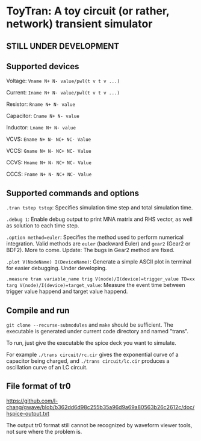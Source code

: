 # ToyTran: A toy circuit (or rather, network) transient simulator

## STILL UNDER DEVELOPMENT

## Supported devices
Voltage: `Vname N+ N- value/pwl(t v t v ...)`

Current: `Iname N+ N- value/pwl(t v t v ...)`

Resistor: `Rname N+ N- value`

Capacitor: `Cname N+ N- value`

Inductor: `Lname N+ N- value`

VCVS: `Ename N+ N- NC+ NC- Value`

VCCS: `Gname N+ N- NC+ NC- Value`

CCVS: `Hname N+ N- NC+ NC- Value`

CCCS: `Fname N+ N- NC+ NC- Value`

## Supported commands and options
`.tran tstep tstop`: Specifies simulation time step and total simulation time.

`.debug 1`: Enable debug output to print MNA matrix and RHS vector, as well as solution to each time step.

`.option method=euler`: Specifies the method used to perform numerical integration. Valid methods are `euler` (backward Euler) and `gear2` (Gear2 or BDF2). More to come. Update: The bugs in Gear2 method are fixed.

`.plot V(NodeName) I(DeviceName)`: Generate a simple ASCII plot in terminal for easier debugging. Under developing.

`.measure tran variable_name trig V(node)/I(device)=trigger_value TD=xx targ V(node)/I(device)=target_value`: Measure the event time between trigger value happend and target value happend. 

## Compile and run
`git clone --recurse-submodules` and `make` should be sufficient. The executable is generated under current code directory and named "trans".

To run, just give the executable the spice deck you want to simulate. 

For example `./trans circuit/rc.cir` gives the exponential curve of a capacitor being charged, and `./trans circuit/lc.cir` produces a oscillation curve of an LC circuit.

## File format of tr0
https://github.com/l-chang/gwave/blob/b362dd6d98c255b35a96d9a69a80563b26c2612c/doc/hspice-output.txt

The output tr0 format still cannot be recognized by waveform viewer tools, not sure where the problem is.
